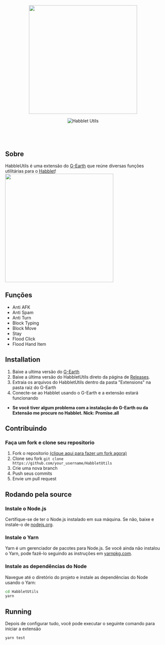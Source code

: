 <br>
<div align="center">

[<img src="https://i.imgur.com/fx3oRuc.png" width="350"/>](https://i.imgur.com/aHbAqzK.png)

![Habblet Utils](https://i.imgur.com/nXZwUzG.gif)
<h1 align="center"></h1>
</div>
<br>

## Sobre

HabbleUtils é uma extensão do [G-Earth](https://github.com/UnfamiliarLegacy/G-Earth "G-Earth") que reúne diversas funções utilitárias para o [Habblet](http://habblet.city "Habblet")!
[<img src="https://i.imgur.com/nNP0Zi3.png" width="350"/>](https://www.youtube.com/watch?v=9tSKX5I8alk)

## Funções
- Anti AFK
- Anti Spam
- Anti Turn
- Block Typing
- Block Move
- Stay
- Flood Click
- Flood Hand Item

## Installation
1. Baixe a ultima versão do [G-Earth](https://github.com/UnfamiliarLegacy/G-Earth "G-Earth")
2. Baixe a última versão do HabbletUtils direto da página de [Releases](https://github.com/iIlusion/HabbletUtils/releases/latest).
3. Extraia os arquivos do HabbletUtils dentro da pasta "Extensions" na pasta raiz do G-Earth
4. Conecte-se ao Habblet usando o G-Earth e a extensão estará funcionando

* **Se você tiver algum problema com a instalação do G-Earth ou da Extensão me procure no Habblet. Nick: Promise.all**

##  Contribuindo

### Faça um fork e clone seu repositorio

1. Fork o repositorio [(clique aqui para fazer um fork agora)](https://github.com/iIlusion/HabbletUtils/fork)
2. Clone seu fork `git clone https://github.com/your_username/HabbletUtils`
3. Crie uma nova branch
4. Push seus commits
5. Envie um pull request

## Rodando pela source
### Instale o Node.js

Certifique-se de ter o Node.js instalado em sua máquina. Se não, baixe e instale-o de [nodejs.org](https://nodejs.org/).

### Instale o Yarn

Yarn é um gerenciador de pacotes para Node.js. Se você ainda não instalou o Yarn, pode fazê-lo seguindo as instruções em [yarnpkg.com](https://classic.yarnpkg.com/lang/en/docs/install/).

### Instale as dependências do Node

Navegue até o diretório do projeto e instale as dependências do Node usando o Yarn:

```bash
cd HabbletUtils
yarn
```

## Running

Depois de configurar tudo, você pode executar o seguinte comando para iniciar a extensão

```bash
yarn test
```